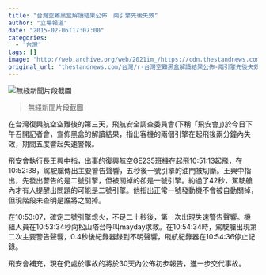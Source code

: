 ```yaml
---
title: "台灣空難黑盒解讀結果公佈　兩引擎先後失效"
author: "立場報道"
date: "2015-02-06T17:07:00"
categories:
  - "台灣"
tags: []
image: "http://web.archive.org/web/2021im_/https://cdn.thestandnews.com/media/photos/cache/cap_SUqJq_1200x0.png"
original_url: "thestandnews.com/台灣/r-台灣空難黑盒解讀結果公佈-兩引擎先後失效"
---
```

![無綫新聞片段截圖](http://web.archive.org/web/2021im_/https://cdn.thestandnews.com/media/photos/cache/cap_SUqJq_1200x0.png)

> 無綫新聞片段截圖

在台灣復興航空空難後的第三天，飛航安全調查委員會(下稱「飛安會」)於今日下午召開記者會，宣佈黑盒的解讀結果，指出客機的兩個引擎在起飛後兩分鐘內失效，期間五度響起失速警報。

飛安會執行長王興中指，出事的復興航空GE235班機在起飛10:51:13起飛，在10:52:38，駕駛艙傳出主要警告聲響，五秒後一號引擎的油門被切斷。王興中指出，先發出警告的是二號引擎，但被關掉的卻是一號引擎。約過了42秒，駕駛艙內才有人提醒出問題的可能是二號引擎。他指出正常一號發動機不會被自動關掉，但現階段未查明是誰將之關掉。

在10:53:07，確定二號引擎熄火，不足二十秒後，第一次出現失速警告聲響。機組人員在10:53:34秒向松山塔台呼叫mayday求救。在10:54:34時，駕駛艙出現第二次主要警告聲響，0.4秒後紀錄器錄到不明聲響，飛航紀錄器在10:54:36停止記錄。

飛安會補充，現在仍處於事故的將於30天內公佈初步報告，進一步交代事故。